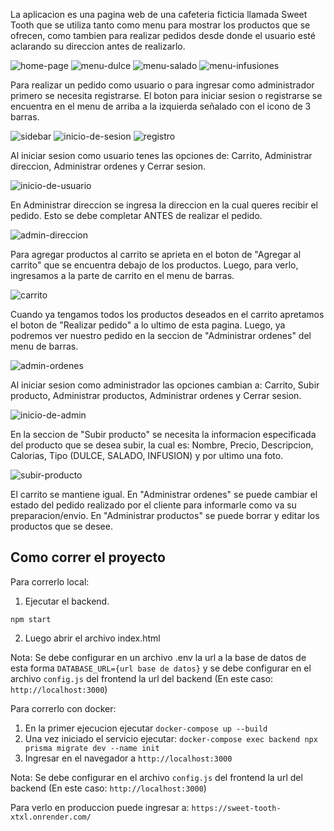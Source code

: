 La aplicacion es una pagina web de una cafeteria ficticia llamada Sweet Tooth que se utiliza tanto como menu para mostrar los productos que se ofrecen, como tambien para realizar pedidos desde donde el usuario esté aclarando su direccion antes de realizarlo.

![home-page](frontend/images/docum/inicio.png)
![menu-dulce](frontend/images/docum/menu-dulce.png)
![menu-salado](frontend/images/docum/menu-salado.png)
![menu-infusiones](frontend/images/docum/menu-infusiones.png)

Para realizar un pedido como usuario o para ingresar como administrador primero se necesita registrarse. El boton para iniciar sesion o registrarse se encuentra en el menu de arriba a la izquierda señalado con el icono de 3 barras.

![sidebar](frontend/images/docum/sidebar.png)
![inicio-de-sesion](frontend/images/docum/login.png)
![registro](frontend/images/docum/registro.png)

Al iniciar sesion como usuario tenes las opciones de: Carrito, Administrar direccion, Administrar ordenes y Cerrar sesion.

![inicio-de-usuario](frontend/images/docum/inicio-user.png)

En Administrar direccion se ingresa la direccion en la cual queres recibir el pedido. Esto se debe completar ANTES de realizar el pedido.

![admin-direccion](frontend/images/docum/direccion.png)

Para agregar productos al carrito se aprieta en el boton de "Agregar al carrito" que se encuentra debajo de los productos. Luego, para verlo, ingresamos a la parte de carrito en el menu de barras.

![carrito](frontend/images/docum/carrito.png)

Cuando ya tengamos todos los productos deseados en el carrito apretamos el boton de "Realizar pedido" a lo ultimo de esta pagina. Luego, ya podremos ver nuestro pedido en la seccion de "Administrar ordenes" del menu de barras.

![admin-ordenes](frontend/images/docum/ordenes.png)

Al iniciar sesion como administrador las opciones cambian a: Carrito, Subir producto, Administrar productos, Administrar ordenes y Cerrar sesion.

![inicio-de-admin](frontend/images/docum/inicio-admin.png)

En la seccion de "Subir producto" se necesita la informacion especificada del producto que se desea subir, la cual es: Nombre, Precio, Descripcion, Calorias, Tipo (DULCE, SALADO, INFUSION) y por ultimo una foto.

![subir-producto](frontend/images/docum/upload.png)

El carrito se mantiene igual. En "Administrar ordenes" se puede cambiar el estado del pedido realizado por el cliente para informarle como va su preparacion/envio. En "Administrar productos" se puede borrar y editar los productos que se desee.

## Como correr el proyecto

Para correrlo local: 

1. Ejecutar el backend.
```shell
npm start
```
2. Luego abrir el archivo index.html

Nota: Se debe configurar en un archivo .env la url a la base de datos de esta forma `DATABASE_URL={url base de datos}` y se debe configurar en el archivo `config.js` del frontend la url del backend (En este caso: `http://localhost:3000`)

Para correrlo con docker:

1. En la primer ejecucion ejecutar `docker-compose up --build` 
2. Una vez iniciado el servicio ejecutar: `docker-compose exec backend npx prisma migrate dev --name init` 
3. Ingresar en el navegador a `http://localhost:3000`

Nota: Se debe configurar en el archivo `config.js` del frontend la url del backend (En este caso: `http://localhost:3000`)

Para verlo en produccion puede ingresar a: `https://sweet-tooth-xtxl.onrender.com/`
